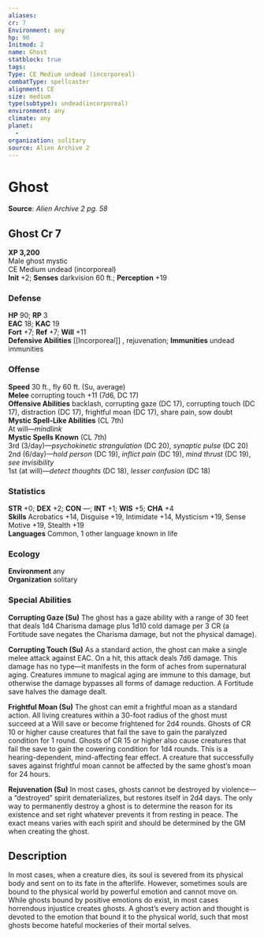 ```yaml
---
aliases: 
cr: 7
Environment: any
hp: 90
Initmod: 2
name: Ghost
statblock: true
tags: 
Type: CE Medium undead (incorporeal)
combatType: spellcaster
alignment: CE
size: medium
type(subtype): undead(incorporeal)
environment: any
climate: any
planet:
  - 
organization: solitary
source: Alien Archive 2
---
```


# Ghost

**Source**:  _Alien Archive 2 pg. 58_

## Ghost Cr 7

**XP 3,200**  
Male ghost mystic  
CE Medium undead (incorporeal)  
**Init** +2; **Senses** darkvision 60 ft.; **Perception** +19  

### Defense

**HP** 90; **RP** 3  
**EAC** 18; **KAC** 19  
**Fort** +7; **Ref** +7; **Will** +11  
**Defensive Abilities** [[Incorporeal]] , rejuvenation; **Immunities** undead immunities  

### Offense

**Speed** 30 ft., fly 60 ft. (Su, average)  
**Melee** corrupting touch +11 (7d6, DC 17)  
**Offensive Abilities** backlash, corrupting gaze (DC 17), corrupting touch (DC 17), distraction (DC 17), frightful moan (DC 17), share pain, sow doubt  
**Mystic Spell-Like Abilities** (CL 7th)  
At will—_mindlink_  
**Mystic Spells Known** (CL 7th)  
3rd (3/day)—_psychokinetic strangulation_ (DC 20), _synaptic pulse_ (DC 20)  
2nd (6/day)—_hold person_ (DC 19), _inflict pain_ (DC 19), _mind thrust_ (DC 19), _see invisibility_  
1st (at will)—_detect thoughts_ (DC 18), _lesser confusion_ (DC 18)

### Statistics

**STR** +0; **DEX** +2; **CON** —; **INT** +1; **WIS** +5; **CHA** +4  
**Skills** Acrobatics +14, Disguise +19, Intimidate +14, Mysticism +19, Sense Motive +19, Stealth +19  
**Languages** Common, 1 other language known in life

### Ecology

**Environment** any  
**Organization** solitary

### Special Abilities

**Corrupting Gaze (Su)** The ghost has a gaze ability with a range of 30 feet that deals 1d4 Charisma damage plus 1d10 cold damage per 3 CR (a Fortitude save negates the Charisma damage, but not the physical damage).

**Corrupting Touch (Su)** As a standard action, the ghost can make a single melee attack against EAC. On a hit, this attack deals 7d6 damage. This damage has no type—it manifests in the form of aches from supernatural aging. Creatures immune to magical aging are immune to this damage, but otherwise the damage bypasses all forms of damage reduction. A Fortitude save halves the damage dealt.

**Frightful Moan (Su)** The ghost can emit a frightful moan as a standard action. All living creatures within a 30-foot radius of the ghost must succeed at a Will save or become frightened for 2d4 rounds. Ghosts of CR 10 or higher cause creatures that fail the save to gain the paralyzed condition for 1 round. Ghosts of CR 15 or higher also cause creatures that fail the save to gain the cowering condition for 1d4 rounds. This is a hearing-dependent, mind-affecting fear effect. A creature that successfully saves against frightful moan cannot be affected by the same ghost’s moan for 24 hours.

**Rejuvenation (Su)** In most cases, ghosts cannot be destroyed by violence—a “destroyed” spirit dematerializes, but restores itself in 2d4 days. The only way to permanently destroy a ghost is to determine the reason for its existence and set right whatever prevents it from resting in peace. The exact means varies with each spirit and should be determined by the GM when creating the ghost.

## Description

In most cases, when a creature dies, its soul is severed from its physical body and sent on to its fate in the afterlife. However, sometimes souls are bound to the physical world by powerful emotion and cannot move on. While ghosts bound by positive emotions do exist, in most cases horrendous injustice creates ghosts. A ghost’s every action and thought is devoted to the emotion that bound it to the physical world, such that most ghosts become hateful mockeries of their mortal selves.


